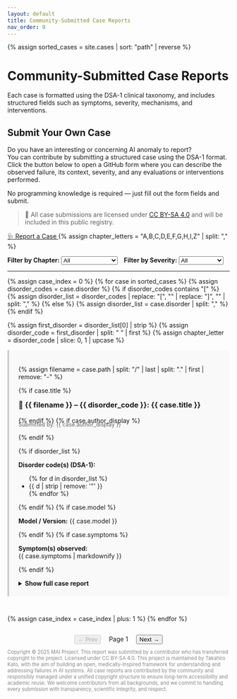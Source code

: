 ```yaml
---
layout: default
title: Community-Submitted Case Reports 
nav_order: 9
---
```

{% assign sorted_cases = site.cases | sort: "path" | reverse %}


# Community-Submitted Case Reports

Each case is formatted using the DSA-1 clinical taxonomy, and includes structured fields such as symptoms, severity, mechanisms, and interventions.

## Submit Your Own Case

Do you have an interesting or concerning AI anomaly to report?  
You can contribute by submitting a structured case using the DSA-1 format.  
Click the button below to open a GitHub form where you can describe the observed failure, its context, severity, and any evaluations or interventions performed.

No programming knowledge is required — just fill out the form fields and submit. 

> 📌 All case submissions are licensed under [CC BY-SA 4.0](https://creativecommons.org/licenses/by-sa/4.0/) and will be included in this public registry.

<a class="btn" href="https://github.com/MAI-Medicine-of-Artificial-Intelligence/DSA/issues/new?template=case_report.yml">
  🩺 Report a Case
</a>
<!-- 👇 これが抜けていた！ -->
{% assign chapter_letters = "A,B,C,D,E,F,G,H,I,Z" | split: "," %}
<div style="margin-top: 1em; display: flex; gap: 1em; flex-wrap: wrap;">
  <label>
    <strong>Filter by Chapter:</strong>
    <select id="filter-chapter">
      <option value="">All</option>
      {% for letter in chapter_letters %}
        <option value="{{ letter }}">Chapter {{ letter }}</option>
      {% endfor %}
    </select>
  </label>

  <label>
    <strong>Filter by Severity:</strong>
    <select id="filter-severity">
      <option value="">All</option>
      <option value="4">4 – Severe</option>
      <option value="3">3 – Moderate</option>
      <option value="2">2 – Mild</option>
      <option value="1">1 – No harm</option>
    </select>
  </label>
</div>



---
{% assign case_index = 0 %}
{% for case in sorted_cases %}
  {% assign disorder_codes = case.disorder %}
  {% if disorder_codes contains "[" %}
    {% assign disorder_list = disorder_codes | replace: "[", "" | replace: "]", "" | split: "," %}
  {% else %}
    {% assign disorder_list = case.disorder | split: "," %}
  {% endif %}

  {% assign first_disorder = disorder_list[0] | strip %}
  {% assign disorder_code = first_disorder | split: " " | first %}
  {% assign chapter_letter = disorder_code | slice: 0, 1 | upcase %}



<article 
  class="case-entry"
  style="margin-bottom: 3em; padding: 1.5em; border-left: 4px solid #ccc; background: #f9f9f9;"
  data-index="{{ case_index }}"
  data-chapter="{{ chapter_letter }}"
  data-severity="{{ case.severity | slice: 0, 1 }}">


  {% assign filename = case.path | split: "/" | last | split: "." | first | remove: "-" %}
 

  {% if case.title %}
    <h3 style="margin-top: 0.5em;">
      📝 {{ filename }} – {{ disorder_code }}: {{ case.title }}
    </h3>
  {% endif %}
  {% if case.author_display %}
    <p style="margin-top: -0.5em; font-size: 0.9em; color: #666;">
      Submitted by: {{ case.author_display }}
    </p>
  {% endif %}

  {% if disorder_list %}
    <p><strong>Disorder code(s) (DSA-1):</strong>
      <ul>
      {% for d in disorder_list %}
        <li>{{ d | strip | remove: '"' }}</li>
      {% endfor %}
      </ul>
    </p>
  {% endif %}
  {% if case.model %}
    <p><strong>Model / Version:</strong> {{ case.model }}</p>
  {% endif %}
  {% if case.symptoms %}
    <p><strong>Symptom(s) observed:</strong><br>{{ case.symptoms | markdownify }}</p>
  {% endif %}

   <details>
    <summary style="cursor: pointer; font-weight: bold; margin-top: 1em;"> Show full case report</summary>
    <div style="margin-top: 1em;">

    <table style="width: 100%; border-collapse: collapse; font-size: 0.95em;">
      <thead>
        <tr>
          <th style="text-align: left; width: 30%; padding: 0.5em; background: #f0f0f0;">Field</th>
          <th style="text-align: left; padding: 0.5em; background: #f0f0f0;">Description</th>
        </tr>
      </thead>
      <tbody>
        {% if case.title %}
        <tr><td>Title</td><td>{{ case.title }}</td></tr>
        {% endif %}
        {% if disorder_list %}
        <tr>
          <td>Disorder code(s)</td>
          <td>
            <ul style="margin: 0; padding-left: 1em;">
            {% for d in disorder_list %}
              <li>{{ d | strip | remove: '"' }}</li>
            {% endfor %}
            </ul>
          </td>
        </tr>
        {% endif %}
        {% if case.model %}
        <tr><td>Model / Version</td><td>{{ case.model }}</td></tr>
        {% endif %}
        {% if case.symptoms %}
        <tr><td>Symptom(s) observed</td><td>{{ case.symptoms | markdownify }}</td></tr>
        {% endif %}
        {% if case.repro %}
        <tr><td>Failure description</td><td>{{ case.repro | markdownify }}</td></tr>
        {% endif %}
        {% if case.severity %}
        <tr><td>Severity (DSA-1)</td><td>{{ case.severity }}</td></tr>
        {% endif %}
        {% if case.evaluation %}
        <tr><td>Evaluation performed</td><td>{{ case.evaluation | markdownify }}</td></tr>
        {% endif %}
        {% if case.intervention %}
        <tr><td>Intervention or treatment</td><td>{{ case.intervention | markdownify }}</td></tr>
        {% endif %}
        {% if case.outcome %}
        <tr><td>Outcome / Follow-up</td><td>{{ case.outcome | markdownify }}</td></tr>
        {% endif %}
        {% if case.evidence and case.evidence != "_No response_" %}
        <tr><td>Evidence</td><td>{{ case.evidence | markdownify }}</td></tr>
        {% endif %}
        {% if case.mechanism %}
        <tr><td>Presumed mechanism</td><td>{{ case.mechanism | markdownify }}</td></tr>
        {% endif %}
        {% if case.detectability %}
        <tr><td>Detectability of failure</td><td>{{ case.detectability }}</td></tr>
        {% endif %}
        {% if case.occurrence %}
        <tr><td>Estimated frequency</td><td>{{ case.occurrence }}</td></tr>
        {% endif %}
        {% if case.confidence %}
        <tr><td>Diagnostic confidence</td><td>{{ case.confidence }}</td></tr>
        {% endif %}
        {% if case.algorithm %}
        <tr><td>Diagnostic pathway</td><td>{{ case.algorithm }}</td></tr>
        {% endif %}
      </tbody>
    </table>
  
    </div>
  </details>

</article>
{% assign case_index = case_index | plus: 1 %}
{% endfor %}

<!-- ここに移動！ -->
<div id="pagination-controls" style="text-align: center; margin-top: 2em;">
  <button id="prev-page" disabled>← Prev</button>
  <span id="page-info" style="margin: 0 1em;">Page 1</span>
  <button id="next-page">Next →</button>
</div>

<script>
  const chapterFilter = document.getElementById("filter-chapter");
  const severityFilter = document.getElementById("filter-severity");
  const entries = [...document.querySelectorAll(".case-entry")];
  const pageInfo = document.getElementById("page-info");
  const prevBtn = document.getElementById("prev-page");
  const nextBtn = document.getElementById("next-page");

  const ITEMS_PER_PAGE = 10;
  let currentPage = 1;
  let filteredEntries = [];

  function applyFilters() {
    const selectedChapter = chapterFilter.value.trim();
    const selectedSeverity = severityFilter.value.trim();

    filteredEntries = entries.filter(entry => {
      const entryChapter = (entry.dataset.chapter || "").trim();
      const entrySeverity = (entry.dataset.severity || "").trim();

      const matchChapter = !selectedChapter || entryChapter === selectedChapter;
      const matchSeverity = !selectedSeverity || entrySeverity === selectedSeverity;

      return matchChapter && matchSeverity;
    });

    currentPage = 1;
    renderPage();
  }

  function renderPage() {
    const startIndex = (currentPage - 1) * ITEMS_PER_PAGE;
    const endIndex = currentPage * ITEMS_PER_PAGE;

    entries.forEach(entry => entry.style.display = "none");
    filteredEntries.slice(startIndex, endIndex).forEach(entry => {
      entry.style.display = "block";
    });

    pageInfo.textContent = `Page ${currentPage} of ${Math.ceil(filteredEntries.length / ITEMS_PER_PAGE)}`;
    prevBtn.disabled = currentPage === 1;
    nextBtn.disabled = endIndex >= filteredEntries.length;
  }

  chapterFilter.addEventListener("change", applyFilters);
  severityFilter.addEventListener("change", applyFilters);
  prevBtn.addEventListener("click", () => {
    if (currentPage > 1) {
      currentPage--;
      renderPage();
    }
  });
  nextBtn.addEventListener("click", () => {
    if (currentPage * ITEMS_PER_PAGE < filteredEntries.length) {
      currentPage++;
      renderPage();
    }
  });

  document.addEventListener("DOMContentLoaded", applyFilters); // ← 初期レンダリング
</script>


<p style="font-size: 0.8em; color: #888;">
Copyright © 2025 MAI Project. This report was submitted by a contributor who has transferred copyright to the project. Licensed under CC BY-SA 4.0.
This project is maintained by Takahiro Kato, with the aim of building an open, medically-inspired framework for understanding and addressing failures in AI systems.
All case reports are contributed by the community and responsibly managed under a unified copyright structure to ensure long-term accessibility and academic reuse.
We welcome contributors from all backgrounds, and we commit to handling every submission with transparency, scientific integrity, and respect.

</p>
